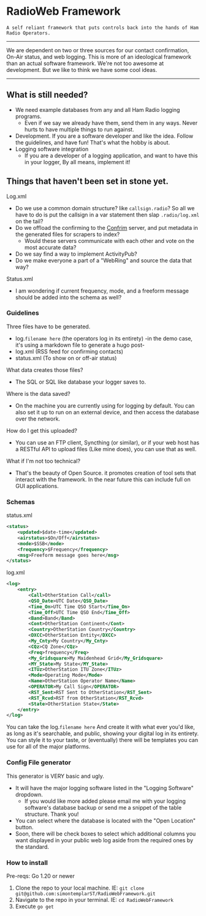 # RadioWeb Framework
` A self reliant framework that puts controls back into the hands of Ham Radio Operators. `

---

We are dependent on two or three sources for our contact confirmation, On-Air status, and web logging. 
This is more of an ideological framework than an actual software framework. We're not too awesome at development. But we like to think we have some cool ideas. 

---

## What is still needed?
- We need example databases from any and all Ham Radio logging programs. 
    - Even if we say we already have them, send them in any ways. Never hurts to have multiple things to run against.
- Development. If you are a software developer and like the idea. Follow the guidelines, and have fun! That's what the hobby is about.
- Logging software integration
    - If you are a developer of a logging application, and want to have this in your logger, By all means, implement it! 

## Things that haven't been set in stone yet. 
Log.xml

- Do we use a common domain structure? like `callsign.radio`? So all we have to do is put the callsign in a var statement then slap `.radio/log.xml` on the tail?
- Do we offload the confirming to the [Confrim](https://gist.github.com/simontemplarST/07a58a3fefc167178b58d8eebd8fb0c8) server, and put metadata in the generated files for scrapers to index? 
    - Would these servers communicate with each other and vote on the most accurate data?
- Do we say find a way to implement ActivityPub?
- Do we make everyone a part of a "WebRing" and source the data that way?

Status.xml
- I am wondering if current frequency, mode, and a freeform message should be added into the schema as well?

### Guidelines


Three files have to be generated. 
   - log.`filename here` (the operators log in its entirety) -in the demo case, it's using a markdown file to generate a hugo post- 
   - log.xml (RSS feed for confirming contacts)
   - status.xml (To show on or off-air status)

What data creates those files? 
   - The SQL or SQL like database your logger saves to. 

Where is the data saved?
- On the machine you are currently using for logging by default. You can also set it up to run on an external device, and then access the database over the network. 

How do I get this uploaded?
- You can use an FTP client, Syncthing (or similar), or if your web host has a RESTful API to upload files (Like mine does), you can use that as well.

What if I'm not too technical?
- That's the beauty of Open Source. it promotes creation of tool sets that interact with the framework. In the near future this can include full on GUI applications. 


### Schemas
status.xml
```xml
<status>
    <updated>$date-time</updated>
    <airstatus>$On/Off</airstatus>
    <mode>$SSB</mode>
    <frequency>$Frequency</frequency>
    <msg>Freeform message goes here</msg>
</status>
```
log.xml
```xml
<log>
    <entry>
        <Call>OtherStation Call</call>
        <QSO_Date>UTC Date</QSO_Date>
        <Time_On>UTC Time QSO Start</Time_On>
        <Time_Off>UTC Time QSO End</Time_Off>
        <Band>Band</Band>
        <Cont>OtherStation Continent</Cont>
        <Country>OtherStation Country</Country>
        <DXCC>OtherStation Entity</DXCC>
        <My_Cnty>My Country</My_Cnty>
        <CQz>CQ Zone</CQz>
        <Freq>frequency</Freq>
        <My_Gridsquare>My Maidenhead Grid</My_Gridsquare>
        <MY_State>My State</MY_State>
        <ITUz>OtherStation ITU Zone</ITUz>
        <Mode>Operating Mode</Mode>
        <Name>OtherStation Operator Name</Name>
        <OPERATOR>My Call Sign</OPERATOR>
        <RST_Sent>RST Sent to OtherStation</RST_Sent>
        <RST_Rcvd>RST from OtherStation</RST_Rcvd>
        <State>OtherStation State</State>
    </entry>
</log>

```

You can take the log.`filename here` And create it with what ever you'd like, as long as it's searchable, and public, showing your digital log in its entirety. You can style it to your taste, or (eventually) there will be templates you can use for all of the major platforms. 

### Config File generator
This generator is VERY basic and ugly. 
- It will have the major logging software listed in the "Logging Software" dropdown. 
    - If you would like more added please email me with your logging software's database backup or send me a snippet of the table structure. Thank you!
- You can select where the database is located with the "Open Location" button.
- Soon, there will be check boxes to select which additional columns you want displayed in your public web log aside from the required ones by the standard. 

### How to install
Pre-reqs: Go 1.20 or newer

1. Clone the repo to your local machine. IE: `git clone git@github.com:simontemplarST/RadioWebFramework.git`
2. Navigate to the repo in your terminal. IE: `cd RadioWebFramework`
3. Execute `go get`